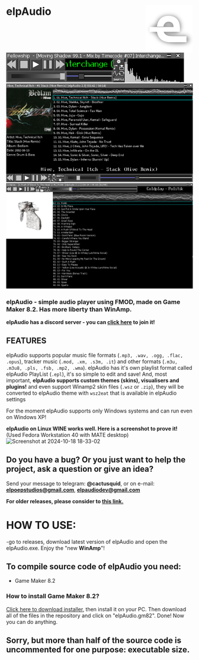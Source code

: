 # elpAudio <img align="right" width="128" height="128" src="screenshots/ico.png" alt="elpAudio icon" />
<img src="screenshots/player1.png" alt="elpAudio screenshot 1" />
<img src="screenshots/player4.png" alt="elpAudio screenshot 2" />
<img src="screenshots/player2.png" alt="elpAudio screenshot 3" />


 ### elpAudio - simple audio player using FMOD, made on Game Maker 8.2. Has more liberty than WinAmp.
**elpAudio has a discord server - you can <a href="https://discord.gg/n64mcGT6Sr">click here</a> to join it!**
## FEATURES
elpAudio supports popular music file formats (`.mp3, .wav, .ogg, .flac, .opus`), tracker music (`.mod, .xm, .s3m, .it`) and other formats (`.m3u, .m3u8, .pls, .fsb, .mp2, .wma`). 
elpAudio has it's own playlist format called elpAudio PlayList (`.epl`), it's so simple to edit and save!
And, most important, **elpAudio supports custom themes (skins), visualisers and plugins!** and even support Winamp2 skin files (`.wsz` or `.zip`), they will be converted to elpAudio theme with `wsz2eat` that is available in elpAudio settings 

For the moment elpAudio supports only Windows systems and can run even on Windows XP! 

**elpAudio on Linux WINE works well. Here is a screenshot to prove it!** (Used Fedora Workstation 40 with MATE desktop)
![Screenshot at 2024-10-18 18-33-02](https://github.com/user-attachments/assets/38f3dc73-6316-4e83-b240-bd03a092cfcd)

## Do you have a bug? Or you just want to help the project, ask a question or give an idea? 
Send your message to telegram: **@cactusquid**, or on e-mail: **elpoepstudios@gmail.com**, **elpaudiodev@gmail.com**

****For older releases, please consider to <a href='https://github.com/elpoeprod/elpAudio/releases'>this link.</a>****

# HOW TO USE:
-go to releases, download latest version of elpAudio and open the elpAudio.exe. Enjoy the "new **WinAmp**"!

## To compile source code of elpAudio you need:
  - Game Maker 8.2

### How to install Game Maker 8.2?
<a href="https://www.mediafire.com/file/bqwyde1k1s2hrz2/Game_Maker_8.2_Setup.exe/file">Click here to download installer</a>, then install it on your PC.
Then download all of the files in the repository and click on "elpAudio.gm82". Done! Now you can do anything.
## Sorry, but more than half of the source code is uncommented for one purpose: executable size.

